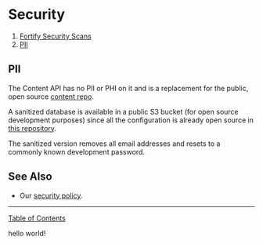 # Security
1.  [Fortify Security Scans](testing.md#fortify-security-scans)
2.  [PII](#pii)

## PII

The Content API has no PII or PHI on it and is a replacement for the public, open source [content repo](https://github.com/department-of-veterans-affairs/vagov-content). 

A sanitized database is available in a public S3 bucket (for open source development purposes) since all the configuration is already open source in [this repository](https://github.com/department-of-veterans-affairs/va.gov-cms/). 

The sanitized version removes all email addresses and resets to a commonly known development password.

## See Also

- Our [security policy](/security/policy).

----

[Table of Contents](../README.md)

hello world!
